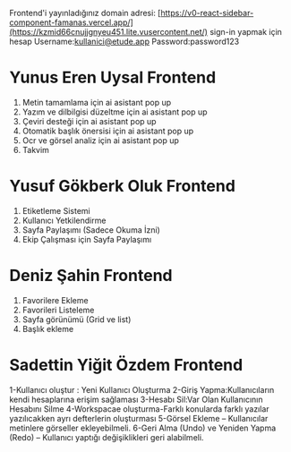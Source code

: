 Frontend'i yayınladığınız domain adresi: [https://v0-react-sidebar-component-famanas.vercel.app/](https://kzmid66cnujjgnyeu451.lite.vusercontent.net/)
sign-in yapmak için hesap
Username:kullanici@etude.app
Password:password123

# Yunus Eren Uysal Frontend #
1. Metin tamamlama için ai asistant pop up
2. Yazım ve dilbilgisi düzeltme  için ai asistant pop up
3. Çeviri desteği için ai asistant pop up
4. Otomatik başlık önersisi için ai asistant pop up
5. Ocr ve görsel analiz  için ai asistant pop up
6. Takvim



# Yusuf Gökberk Oluk Frontend #
1. Etiketleme Sistemi
2. Kullanıcı Yetkilendirme
3. Sayfa Paylaşımı (Sadece Okuma İzni)
4. Ekip Çalışması için Sayfa Paylaşımı

# Deniz Şahin Frontend #
1. Favorilere Ekleme
2. Favorileri Listeleme
3. Sayfa görünümü (Grid ve list)
4. Başlık ekleme

# Sadettin Yiğit Özdem Frontend #
1-Kullanıcı oluştur : Yeni Kullanıcı Oluşturma 
2-Giriş Yapma:Kullanıcıların kendi hesaplarına erişim sağlaması 
3-Hesabı Sil:Var Olan Kullanıcının Hesabını Silme 
4-Workspacae oluşturma-Farklı konularda farklı yazılar yazılıcakken ayrı defterlerin oluşturması 
5-Görsel Ekleme – Kullanıcılar metinlere görseller ekleyebilmeli.
6-Geri Alma (Undo) ve Yeniden Yapma (Redo) – Kullanıcı yaptığı değişiklikleri geri alabilmeli.
